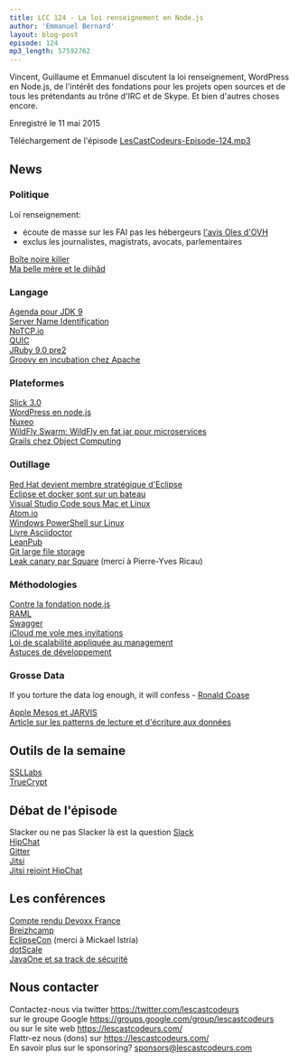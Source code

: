 ```yaml
---
title: LCC 124 - La loi renseignement en Node.js
author: 'Emmanuel Bernard'
layout: blog-post
episode: 124
mp3_length: 57592762
---
```

Vincent, Guillaume et Emmanuel discutent la loi renseignement, WordPress en Node.js,
de l'intérêt des fondations pour les projets open sources et de tous les prétendants au trône d'IRC et de Skype.
Et bien d'autres choses encore.

Enregistré le 11 mai 2015

Téléchargement de l'épisode [LesCastCodeurs-Episode-124.mp3](http://traffic.libsyn.com/lescastcodeurs/LesCastCodeurs-Episode-124.mp3)  

## News

### Politique

Loi renseignement:

- écoute de masse sur les FAI pas les hébergeurs [l'avis Oles d'OVH](http://www.ovh.com/fr/news/articles/a1766.point-vue-ovh-loi-renseignement)
- exclus les journalistes, magistrats, avocats, parlementaires

[Boîte noire killer](http://boitenoirekiller.com)  
[Ma belle mère et le djihâd](https://twitter.com/Never_All/status/595916307503181824)  

### Langage

[Agenda pour JDK 9](http://mail.openjdk.java.net/pipermail/jdk9-dev/2015-May/002172.html)  
[Server Name Identification](https://en.wikipedia.org/wiki/Server_Name_Indication)  
[NoTCP.io](http://notcp.io/)  
[QUIC](https://www.chromium.org/quic)  
[JRuby 9.0 pre2](http://jruby.org/2015/04/28/jruby-9-0-0-0-pre2.html)  
[Groovy en incubation chez Apache](http://incubator.apache.org/projects/groovy.html)  

### Plateformes

[Slick 3.0](http://slick.typesafe.com/news/2015/04/29/slick-3.0.0-released.html)  
[WordPress en node.js](http://webuilddesign.com/wordpress-4-3-will-be-rewritten-in-node-js/)  
[Nuxeo](http://www.nuxeo.com)  
[WildFly Swarm: WildFly en fat jar pour microservices](https://github.com/wildfly-swarm/wildfly-swarm)  
[Grails chez Object Computing](http://www.cio.com/article/2909687/developer/grails-web-framework-finds-home-at-object-computing.html#tk.rss_developer)  

###  Outillage

[Red Hat devient membre stratégique d'Eclipse](http://tools.jboss.org/blog/2015-05-05-red-hat-strategic-eclipse-developer.html)  
[Éclipse et docker sont sur un bateau](https://wiki.eclipse.org/Linux_Tools_Project/Docker_Tooling)  
[Visual Studio Code sous Mac et Linux](http://engt.co/1DBCCcb)  
[Atom.io](https://atom.io)  
[Windows PowerShell sur Linux](http://blogs.msdn.com/b/powershell/archive/2014/05/19/announcing-windows-powershell-desired-state-configuration-for-linux.aspx)  
[Livre Asciidoctor](http://mrhaki.blogspot.fr/2015/04/aweseome-asciidoctor-notebook-is.html)  
[LeanPub](http://leanpub.com)  
[Git large file storage](https://github.com/blog/1986-announcing-git-large-file-storage-lfs)  
[Leak canary par Square](http://squ.re/leakcanary) (merci à Pierre-Yves Ricau)  

### Méthodologies

[Contre la fondation node.js](http://hueniverse.com/2015/02/24/why-i-do-not-support-a-node-foundation/)  
[RAML](http://raml.org)  
[Swagger](http://swagger.io)  
[iCloud me vole mes invitations]( https://discussions.apple.com/thread/3454604?start=0&tstart=0)  
[Loi de scalabilité appliquée au management](http://blog.acolyer.org/2015/04/29/applying-the-universal-scalability-law-to-organisations/)  
[Astuces de développement](http://henrikwarne.com/2015/04/16/lessons-learned-in-software-development/)  

### Grosse Data

If you torture the data log enough, it will confess - [Ronald Coase](https://en.wikipedia.org/wiki/Ronald_Coase)  

[Apple Mesos et JARVIS](https://mesosphere.com/blog/2015/04/23/apple-details-j-a-r-v-i-s-the-mesos-framework-that-runs-siri/)  
[Article sur les patterns de lecture et d'écriture aux données](http://www.benstopford.com/2015/04/28/elements-of-scale-composing-and-scaling-data-platforms/)  

##  Outils de la semaine

[SSLLabs](https://www.ssllabs.com/ssltest/index.html)  
[TrueCrypt](http://ow.ly/LbKJv)  

## Débat de l'épisode

Slacker ou ne pas Slacker là est la question
[Slack](https://slack.com)  
[HipChat](https://www.hipchat.com)  
[Gitter](https://gitter.im)  
[Jitsi](https://jitsi.org)  
[Jitsi rejoint HipChat](http://techcrunch.com/2015/04/21/atlassian-acquires-open-source-video-conferencing-company-bluejimp-to-power-hipchats-video-chat/)  

## Les conférences

[Compte rendu Devoxx France](http://blog.octo.com/devoxx-france-2015-compte-rendu/)  
[Breizhcamp](http://www.breizhcamp.org)  
[EclipseCon](https://www.eclipsecon.org/france2015/) (merci à Mickael Istria)  
[dotScale](http://www.dotscale.io)  
[JavaOne et sa track de sécurité](http://www.securitycurmudgeon.com/2015/04/strong-application-security-focus.html)  

## Nous contacter

Contactez-nous via twitter <https://twitter.com/lescastcodeurs>  
sur le groupe Google <https://groups.google.com/group/lescastcodeurs>  
ou sur le site web <https://lescastcodeurs.com/>  
Flattr-ez nous (dons) sur <https://lescastcodeurs.com/>  
En savoir plus sur le sponsoring? sponsors@lescastcodeurs.com
